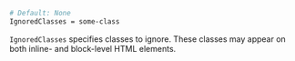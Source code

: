 ```bash
# Default: None
IgnoredClasses = some-class
```

`IgnoredClasses` specifies classes to ignore. These classes may appear on both 
inline- and block-level HTML elements.